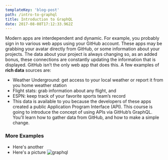 ```yaml
---
templateKey: 'blog-post'
path: /intro-to-graphql
title: Introduction to GraphQL
date: 2017-08-08T17:12:33.962Z
---
```

Modern apps are interdependent and dynamic. For example, you probably sign in to various web apps using your GitHub account. These apps may be grabbing your avatar directly from GitHub, or some information about your projects. The data about your project is always changing so, as an added bonus, these connections are constantly updating the information that is displayed.
GitHub isn’t the only web app that does this. A few examples of **rich data** sources are:
* Weather Underground: get access to your local weather or report it from you home weather station
* Flight stats: grab information about any flight, and
* ESPN: keep track of your favorite sports team’s record
* This data is available to you because the developers of these apps created a public Application Program Interface (API).
This course is going to introduce the concept of using APIs via GitHub’s GraphQL. You’ll learn how to gather data from GitHub, and how to make a simple change.
### More Examples
* Here's another
* Here's a picture
![graphql](/img/graphql.png)
